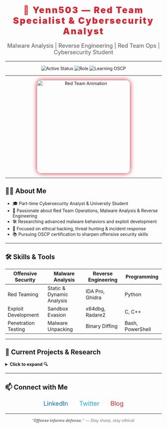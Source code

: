 <!-- README.md -->

<h1 align="center" style="color:#d72631; font-weight: 900; letter-spacing: 3px;">
  🔴 Yenn503 — Red Team Specialist & Cybersecurity Analyst
</h1>

<p align="center" style="font-size:18px; color:#555;">
  Malware Analysis | Reverse Engineering | Red Team Ops | Cybersecurity Student  
</p>

---

<p align="center">
  <img src="https://img.shields.io/badge/Status-Active-red?style=for-the-badge&logo=ghost" alt="Active Status" />
  <img src="https://img.shields.io/badge/Role-Cybersecurity%20Analyst-blue?style=for-the-badge&logo=security" alt="Role" />
  <img src="https://img.shields.io/badge/Learning-OSCP-orange?style=for-the-badge&logo=hackthebox" alt="Learning OSCP" />
</p>

---

<p align="center">
  <img src="https://media.giphy.com/media/JqDe8PeHMvKSc/giphy.gif" width="300" alt="Red Team Animation" style="border-radius: 15px; box-shadow: 0 0 15px #d72631;" />
</p>

---

## 🧑‍💻 About Me

- 🎓 Part-time Cybersecurity Analyst & University Student  
- 🔴 Passionate about Red Team Operations, Malware Analysis & Reverse Engineering  
- 🛠️ Researching advanced malware behaviors and exploit development  
- 🎯 Focused on ethical hacking, threat hunting & incident response  
- 📚 Pursuing OSCP certification to sharpen offensive security skills  

---

## 🛠️ Skills & Tools

| Offensive Security | Malware Analysis      | Reverse Engineering    | Programming        |
|--------------------|----------------------|-----------------------|--------------------|
| Red Teaming        | Static & Dynamic Analysis | IDA Pro, Ghidra       | Python             |
| Exploit Development| Sandbox Evasion      | x64dbg, Radare2       | C, C++             |
| Penetration Testing| Malware Unpacking    | Binary Diffing        | Bash, PowerShell   |

---

## 🔭 Current Projects & Research

<details>
  <summary><strong>Click to expand 🔍</strong></summary>
  
- Developing custom evasive payloads & C2 frameworks  
- Analyzing latest malware families and documenting TTPs  
- Writing blog posts on reverse engineering & threat intelligence  
- Automating behavioral malware analysis with Python scripts  
</details>

---

## 📫 Connect with Me

<p align="center" style="font-size:20px;">
  <a href="https://linkedin.com/in/your-linkedin" target="_blank" style="margin: 0 15px; color:#0e76a8; text-decoration:none;">LinkedIn</a>  
  <a href="https://twitter.com/your-twitter" target="_blank" style="margin: 0 15px; color:#1da1f2; text-decoration:none;">Twitter</a>  
  <a href="https://yourblog.com" target="_blank" style="margin: 0 15px; color:#d72631; text-decoration:none;">Blog</a>
</p>

---

<p align="center" style="font-style: italic; color: #777; font-size: 0.9em;">
  “<strong>Offense informs defense.</strong>” — Stay sharp, stay ethical.
</p>
